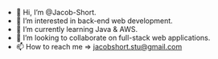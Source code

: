 - 👋 Hi, I’m @Jacob-Short.
- 👀 I’m interested in back-end web development.
- 🌱 I’m currently learning Java & AWS.
- 💞️ I’m looking to collaborate on full-stack web applications.
- 📫 How to reach me => jacobshort.stu@gmail.com

<!---
Jacob-Short/Jacob-Short is a ✨ special ✨ repository because its `README.md` (this file) appears on your GitHub profile.
You can click the Preview link to take a look at your changes.
--->
